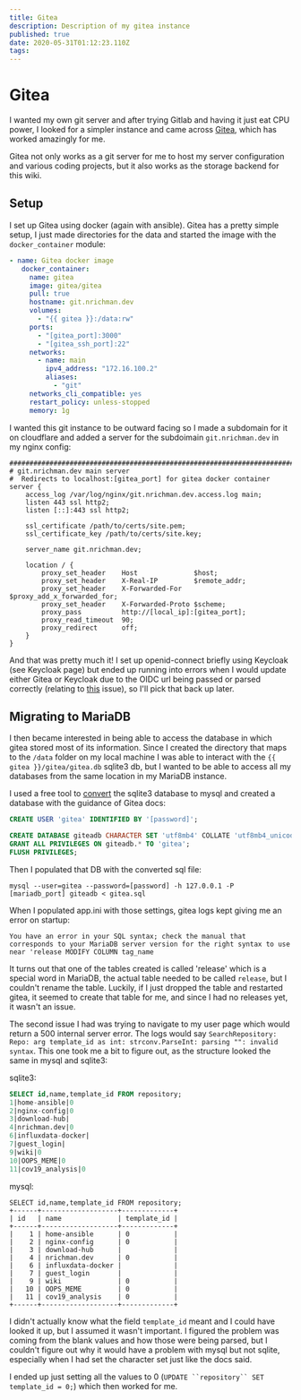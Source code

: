 ```yaml
---
title: Gitea
description: Description of my gitea instance
published: true
date: 2020-05-31T01:12:23.110Z
tags: 
---
```


# Gitea
I wanted my own git server and after trying Gitlab and having it just eat CPU power, I looked for a simpler instance and came across [Gitea](https://gitea.io/en-us/), which has worked amazingly for me.

Gitea not only works as a git server for me to host my server configuration and various coding projects, but it also works as the storage backend for this wiki.

## Setup
I set up Gitea using docker (again with ansible).  Gitea has a pretty simple setup, I just made directories for the data and started the image with the `docker_container` module:
```yaml
- name: Gitea docker image
   docker_container:
     name: gitea
     image: gitea/gitea
     pull: true
     hostname: git.nrichman.dev
     volumes:
       - "{{ gitea }}:/data:rw"
     ports:
       - "[gitea_port]:3000"
       - "[gitea_ssh_port]:22"
     networks:
       - name: main
         ipv4_address: "172.16.100.2"
         aliases:
           - "git"
     networks_cli_compatible: yes
     restart_policy: unless-stopped
     memory: 1g
``` 

I wanted this git instance to be outward facing so I made a subdomain for it on cloudflare and added a server for the subdoimain `git.nrichman.dev` in my nginx config:

```
##############################################################################################
# git.nrichman.dev main server
#  Redirects to localhost:[gitea_port] for gitea docker container
server {
    access_log /var/log/nginx/git.nrichman.dev.access.log main;
    listen 443 ssl http2;
    listen [::]:443 ssl http2;
    
    ssl_certificate /path/to/certs/site.pem;
    ssl_certificate_key /path/to/certs/site.key;

    server_name git.nrichman.dev;

    location / {
        proxy_set_header    Host              $host;
        proxy_set_header    X-Real-IP         $remote_addr;
        proxy_set_header    X-Forwarded-For   $proxy_add_x_forwarded_for;
        proxy_set_header    X-Forwarded-Proto $scheme;
        proxy_pass          http://[local_ip]:[gitea_port];
        proxy_read_timeout  90;
        proxy_redirect      off;
    } 
}

```

And that was pretty much it! I set up openid-connect briefly using Keycloak (see Keycloak page) but ended up running into errors when I would update either Gitea or Keycloak due to the OIDC url being passed or parsed correctly (relating to [this](https://github.com/go-gitea/gitea/issues/8930) issue), so I'll pick that back up later.

## Migrating to MariaDB
I then became interested in being able to access the database in which gitea stored most of its information.  Since I created the directory that maps to the `/data` folder on my local machine I was able to interact with the `{{ gitea }}/gitea/gitea.db` sqlite3 db, but I wanted to be able to access all my databases from the same location in my MariaDB instance.  

I used a free tool to [convert](https://www.rebasedata.com/convert-sqlite-to-mariadb-online) the sqlite3 database to mysql and created a database with the guidance of Gitea docs:

```sql
CREATE USER 'gitea' IDENTIFIED BY '[password]';

CREATE DATABASE giteadb CHARACTER SET 'utf8mb4' COLLATE 'utf8mb4_unicode_ci';
GRANT ALL PRIVILEGES ON giteadb.* TO 'gitea';
FLUSH PRIVILEGES;
```

Then I populated that DB with the converted sql file:

```
mysql --user=gitea --password=[password] -h 127.0.0.1 -P [mariadb_port] giteadb < gitea.sql
```

When I populated app.ini with those settings, gitea logs kept giving me an error on startup:

`You have an error in your SQL syntax; check the manual that corresponds to your MariaDB server version for the right syntax to use near 'release MODIFY COLUMN tag_name`

It turns out that one of the tables created is called 'release' which is a special word in MariaDB, the actual table needed to be called ``release``, but I couldn't rename the table.  Luckily, if I just dropped the table and restarted gitea, it seemed to create that table for me, and since I had no releases yet, it wasn't an issue.

The second issue I had was trying to navigate to my user page which would return a 500 internal server error.  The logs would say `SearchRepository: Repo: arg template_id as int: strconv.ParseInt: parsing "": invalid syntax`.  This one took me a bit to figure out, as the structure looked the same in mysql and sqlite3:

sqlite3:
```sql
SELECT id,name,template_id FROM repository;
1|home-ansible|0
2|nginx-config|0
3|download-hub|
4|nrichman.dev|0
6|influxdata-docker|
7|guest_login|
9|wiki|0
10|OOPS_MEME|0
11|cov19_analysis|0
```

mysql:
```
SELECT id,name,template_id FROM repository;
+------+-------------------+-------------+
| id   | name              | template_id |
+------+-------------------+-------------+
|    1 | home-ansible      | 0           |
|    2 | nginx-config      | 0           |
|    3 | download-hub      |             |
|    4 | nrichman.dev      | 0           |
|    6 | influxdata-docker |             |
|    7 | guest_login       |             |
|    9 | wiki              | 0           |
|   10 | OOPS_MEME         | 0           |
|   11 | cov19_analysis    | 0           |
+------+-------------------+-------------+
```

I didn't actually know what the field `template_id` meant and I could have looked it up, but I assumed it wasn't important.  I figured the problem was coming from the blank values and how those were being parsed, but I couldn't figure out why it would have a problem with mysql but not sqlite, especially when I had set the character set just like the docs said.

I ended up just setting all the values to 0 (`UPDATE ``repository`` SET template_id = 0;`) which then worked for me.